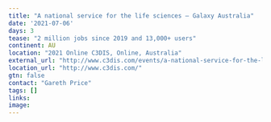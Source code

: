 ```yaml
---
title: "A national service for the life sciences – Galaxy Australia"
date: '2021-07-06'
days: 3
tease: "2 million jobs since 2019 and 13,000+ users"
continent: AU
location: "2021 Online C3DIS, Online, Australia"
external_url: "http://www.c3dis.com/events/a-national-service-for-the-life-sciences-galaxy-australia"
location_url: "http://www.c3dis.com/"
gtn: false
contact: "Gareth Price"
tags: []
links:
image: 
---
```

